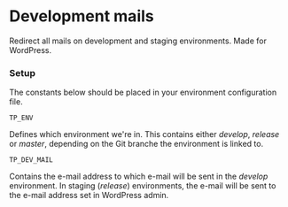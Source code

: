Development mails
========

Redirect all mails on development and staging environments. Made for WordPress.

### Setup
The constants below should be placed in your environment configuration file.

`TP_ENV`

Defines which environment we're in. This contains either _develop_, _release_ or _master_, depending on the Git branche the environment is linked to.

`TP_DEV_MAIL`

Contains the e-mail address to which e-mail will be sent in the _develop_ environment. In staging (_release_) environments, the e-mail will be sent to the e-mail address set in WordPress admin.